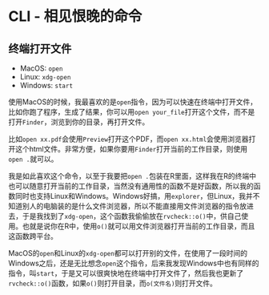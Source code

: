 # CLI - 相见恨晚的命令

## 终端打开文件

+ MacOS: `open`
+ Linux: `xdg-open`
+ Windows: `start`

使用MacOS的时候，我最喜欢的是`open`指令，因为可以快速在终端中打开文件，比如你跑了程序，生成了结果，你可以用`open your_file`打开这个文件，而不是打开`Finder`，浏览到你的目录，再打开文件。

比如`open xx.pdf`会使用`Preview`打开这个PDF，而`open xx.html`会使用浏览器打开这个html文件。非常方便，如果你要用`Finder`打开当前的工作目录，则使用`open .`就可以。

我是如此喜欢这个命令，以至于我要把`open .`包装在R里面，这样我在R的终端中也可以随意打开当前的工作目录，当然没有通用性的函数不是好函数，所以我的函数同时也支持Linux和Windows。Windows好搞，用`explorer`，但Linux，我并不知道别人的电脑装的是什么文件浏览器，所以不能直接用文件浏览器的指令放进去，于是我找到了`xdg-open`，这个函数我偷偷放在`rvcheck::o()`中，供自己使用。也就是说你在R中，使用`o()`就可以用文件浏览器打开当前的工作目录，而且这函数跨平台。

MacOS的`open`和Linux的`xdg-open`都可以打开别的文件，在使用了一段时间的Windows之后，还是无比想念`open`这个指令，后来我发现Windows中也有同样的指令，叫`start`，于是又可以很爽快地在终端中打开文件了，然后我也更新了`rvcheck::o()`函数，如果`o()`则打开目录，而`o(文件名)`则打开文件。



